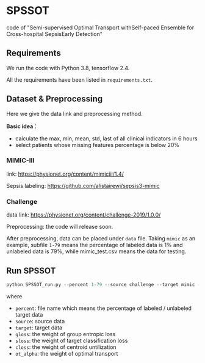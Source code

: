# SPSSOT
code of "Semi-supervised Optimal Transport withSelf-paced Ensemble for Cross-hospital SepsisEarly Detection"

## Requirements
We run the code with Python 3.8, tensorflow 2.4.

All the requirements have been listed in `requirements.txt`.


## Dataset & Preprocessing
Here we give the data link and preprocessing method.

**Basic idea**： 
- calculate the max, min, mean, std, last of all clinical indicators in 6 hours
- select patients whose missing features percentage is below 20% 

### MIMIC-III
link: https://physionet.org/content/mimiciii/1.4/

Sepsis labeling: https://github.com/alistairewj/sepsis3-mimic

### Challenge
data link: https://physionet.org/content/challenge-2019/1.0.0/

Preprocessing: the code will release soon.

After preprocessing, data can be placed under `data` file. Taking `mimic` as an example, subfile `1-79` means the percentage of labeled data is 1% and unlabeled data is 79%, while mimic_test.csv means the data for testing.    

## Run SPSSOT
 ```python
 python SPSSOT_run.py --percent 1-79 --source challenge --target mimic --gloss 0.5 --sloss 1.0 --closs 0.15 --ot_alpha 0.1
```
where 
- `percent`: file name which means the percentage of labeled / unlabeled target data
- `source`: source data
- `target`: target data
- `gloss`: the weight of group entropic loss
- `sloss`: the weight of target classification loss
- `closs`: the weight of centroid untilization
- `ot_alpha`: the weight of optimal transport


